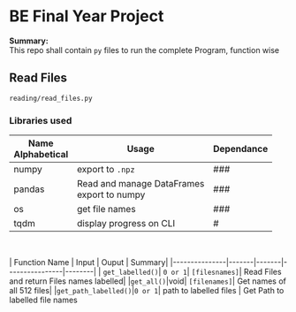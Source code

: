 # BE Final Year Project



<b>Summary:</b><br>
This repo shall contain `py` files to run the complete Program, function wise

## Read Files
`reading/read_files.py`

### Libraries used
|Name <br> Alphabetical | Usage | Dependance |
|-----------------------|-------|------------|
|numpy| export to `.npz`<br>| ###|
|pandas| Read and manage DataFrames<br> export to numpy| ###|
|os| get file names|###|
|tqdm| display progress on CLI | #|
<br>

| Function Name | Input | Ouput | Summary|
|---------------|-------|-------|----------------|--------|
| `get_labelled()`| `0 or 1`| `[filesnames]`| Read Files and return Files names labelled|
|`get_all()`|void| `[filenames]`| Get names of all 512 files|
|`get_path_labelled()`|`0 or 1`| path to labelled files | Get Path to labelled file names

